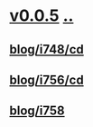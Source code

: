 # [v0.0.5](https://github.com/littleflute/blshare1/edit/master/README.md) [..](..)
## [blog/i748/cd](blog/i748/cd)
## [blog/i756/cd](blog/i756/cd)
## [blog/i758](blog/i758)

